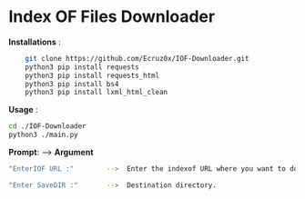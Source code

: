 # Index OF Files Downloader

**Installations** :  
``` sh
    git clone https://github.com/Ecruz0x/IOF-Downloader.git  
    python3 pip install requests  
    python3 pip install requests_html  
    python3 pip install bs4  
    python3 pip install lxml_html_clean  
```
**Usage** :  
``` sh
cd ./IOF-Downloader  
python3 ./main.py  
```
**Prompt**:             -->   **Argument**  
``` sh
"EnterIOF URL :"        -->  Enter the indexof URL where you want to download files from.
```
``` sh
"Enter SaveDIR :"       -->  Destination directory.
```
